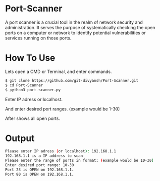 # Port-Scanner
A port scanner is a crucial tool in the realm of network security and administration. It serves the purpose of systematically checking the open ports 
on a computer or network to identify potential vulnerabilities or services running on those ports. 

# How To Use
Lets open a CMD or Terminal, and enter commands.
```sh
$ git clone https://github.com/git-divyansh/Port-Scanner.git
$ cd Port-Scanner
$ python3 port-scanner.py
```
Enter IP adress or localhost.

And enter desired port ranges. (example would be 1-30)

After shows all open ports.
# Output
```sh
Please enter IP adress (or localhost): 192.168.1.1
192.168.1.1 is a IP address to scan
Please enter the range of ports in format: (example would be 10-30)
Enter desired port range: 10-30
Port 23 is OPEN on 192.168.1.1.
Port 80 is OPEN on 192.168.1.1.
```
